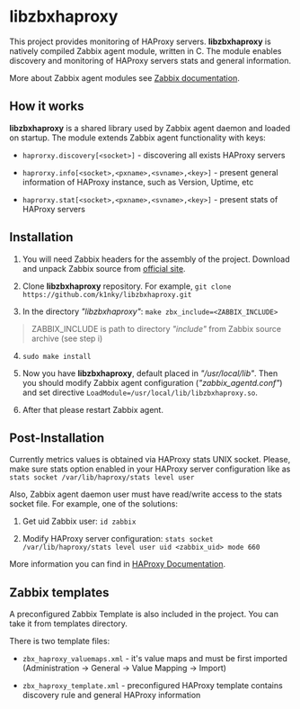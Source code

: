 # libzbxhaproxy
This project provides monitoring of HAProxy servers. **libzbxhaproxy** is natively compiled Zabbix agent module, written in C. The module enables discovery and monitoring of HAProxy servers stats and general information.

More about Zabbix agent modules see [Zabbix documentation](https://www.zabbix.com/documentation/4.0/manual/config/items/loadablemodules).

## How it works
**libzbxhaproxy** is  a shared library used by Zabbix agent daemon and loaded on startup. The module extends Zabbix agent functionality with keys:

- `haprorxy.discovery[<socket>]` - discovering all exists HAProxy servers

- `haprorxy.info[<socket>,<pxname>,<svname>,<key>]` - present general information of HAProxy instance, such as Version, Uptime, etc

- `haprorxy.stat[<socket>,<pxname>,<svname>,<key>]` - present stats of HAProxy servers

## Installation
1. You will need Zabbix headers for the assembly of the project. Download and unpack Zabbix source from [official site](https://www.zabbix.com/download_sources). 

2. Clone **libzbxhaproxy** repository. 
	For example, `git clone https://github.com/k1nky/libzbxhaproxy.git`

3. In the directory *"libzbxhaproxy"*: 
`make zbx_include=<ZABBIX_INCLUDE>`
> ZABBIX_INCLUDE is path to directory *"include"* from Zabbix source archive (see step i)

4. `sudo make install`
 
5. Now you have **libzbxhaproxy**, default placed in *"/usr/local/lib"*. Then you should modify Zabbix agent configuration (*"zabbix_agentd.conf"*) and set directive `LoadModule=/usr/local/lib/libzbxhaproxy.so`.
	
6. After that please restart Zabbix agent.

## Post-Installation
Currently metrics values is obtained via HAProxy stats UNIX socket. Please, make sure stats option enabled in your HAProxy server configuration like as `stats socket /var/lib/haproxy/stats level user`

Also, Zabbix agent daemon user must have read/write access to the stats socket file. For example, one of the solutions:

1. Get uid Zabbix user: `id zabbix` 

2. Modify HAProxy server configuration: `stats socket /var/lib/haproxy/stats level user uid <zabbix_uid> mode 660` 

More information you can find in [HAProxy Documentation](https://cbonte.github.io/haproxy-dconv/1.8/management.html#9.3).


## Zabbix templates
A preconfigured Zabbix Template is also included in the project. You can take it from templates directory.

There is two template files:

- `zbx_haproxy_valuemaps.xml` - it's value maps and must be first imported (Administration -> General -> Value Mapping -> Import)

- `zbx_haproxy_template.xml` - preconfigured HAProxy template contains discovery rule and general HAProxy information
	